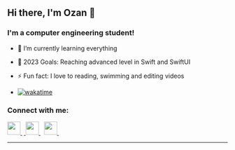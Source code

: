## Hi there, I'm Ozan 👋 

### I'm a computer engineering student!
- 🌱 I’m currently learning everything 
- 🥅 2023 Goals: Reaching advanced level in Swift and SwiftUI
- ⚡ Fun fact: I love to reading, swimming and editing videos

- [![wakatime](https://wakatime.com/badge/user/c415a0e9-e067-4baa-ab55-570d78d6fb5f.svg)](https://wakatime.com/@c415a0e9-e067-4baa-ab55-570d78d6fb5f)

### Connect with me:

<a href='https://www.linkedin.com/in/ozancck/'> <img src="https://cdn4.iconfinder.com/data/icons/colorful-guache-social-media-logos-1/159/social-media_linkedin-512.png" width="30"> </a>&nbsp;<a href='https://www.instagram.com/ozancicek0/'> <img src="https://cdn4.iconfinder.com/data/icons/colorful-guache-social-media-logos-1/155/social-media_instagram-black-512.png" width="30"> </a>&nbsp;
<a href='mailto:ozancck@icloud.com'> <img src="https://cdn3.iconfinder.com/data/icons/colorful-guache-social-media-logos-1/154/social-media_email_new-3-512.png" width="30"> </a>&nbsp;

------------

<!-- ### Technologies :
<img src="https://cdn.svgporn.com/logos/javascript.svg" width="25"> &nbsp;
<img src="https://cdn.svgporn.com/logos/typescript-icon.svg" width="25"> &nbsp;
<img src="https://cdn.svgporn.com/logos/nodejs-icon.svg" width="25"> &nbsp;
<img src="https://cdn.svgporn.com/logos/c-sharp.svg" width="25"> &nbsp;
<img src="https://cdn.svgporn.com/logos/python.svg" width="25"> &nbsp; 
<img src="https://cdn.svgporn.com/logos/java.svg" width="25"> &nbsp;
<img  src="https://cdn.svgporn.com/logos/jupyter.svg" width="25"> &nbsp;
<img src="https://cdn.svgporn.com/logos/pug.svg" width="25"> &nbsp;
<img src="https://cdn.svgporn.com/logos/nestjs.svg" width="25"> &nbsp;
<img src="https://cdn.svgporn.com/logos/react.svg" width="25"> &nbsp;
<img src="https://cdn.svgporn.com/logos/swift.svg" width="25"> &nbsp;
<img src="https://cdn.svgporn.com/logos/firebase.svg" width="25"> &nbsp;
<img src="https://cdn.svgporn.com/logos/cocoapods.svg" width="25"> &nbsp;
<img src="https://cdn.svgporn.com/logos/parse.svg" width="25"> &nbsp;
 
 ------------ -->
 
<!--  <a href="https://github.com/ozancck">
  <img height="180em" src="https://github-readme-stats.vercel.app/api?username=ozancck&theme=noctis_minimus&show_icons=true" />
  <img height="180em" src="https://github-readme-stats.vercel.app/api/top-langs/?username=ozancck&theme=noctis_minimus&layout=compact" />
</a> -->

